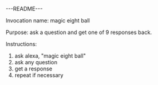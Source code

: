 ---README---

Invocation name: magic eight ball

Purpose: ask a question and get one of 9 responses back.

Instructions:
1) ask alexa, "magic eight ball"
2) ask any question
3) get a response
4) repeat if necessary
